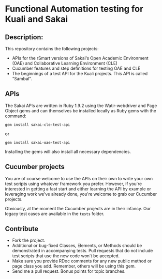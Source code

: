 # Functional Automation testing for Kuali and Sakai

## Description:

This repository contains the following projects:

- APIs for the rSmart versions of Sakai's Open Academic Environment (OAE) and Collaborative Learning Environment (CLE)
- Cucumber features and step definitions for testing OAE and CLE
- The beginnings of a test API for the Kuali projects. This API is called "Sambal".

## APIs

The Sakai APIs are written in Ruby 1.9.2 using the Watir-webdriver and Page Object gems and can themselves be installed locally as Ruby gems with the command:

`gem install sakai-cle-test-api`

or

`gem install sakai-oae-test-api`

Installing the gems will also install all necessary dependencies.

## Cucumber projects

You are of course welcome to use the APIs on their own to write your own test scripts using whatever framework you prefer. However, if you're interested in getting a fast start and either learning the API by example or leveraging work we've already done, you're welcome to grab our Cucumber projects.

Obviously, at the moment the Cucumber projects are in their infancy. Our legacy test cases are available in the `tests` folder.

## Contribute

* Fork the project.
* Additional or bug-fixed Classes, Elements, or Methods should be demonstrated in accompanying tests. Pull requests that do not include test scripts that use the new code won't be accepted.
* Make sure you provide RDoc comments for any new public method or page class you add. Remember, others will be using this gem.
* Send me a pull request. Bonus points for topic branches.
